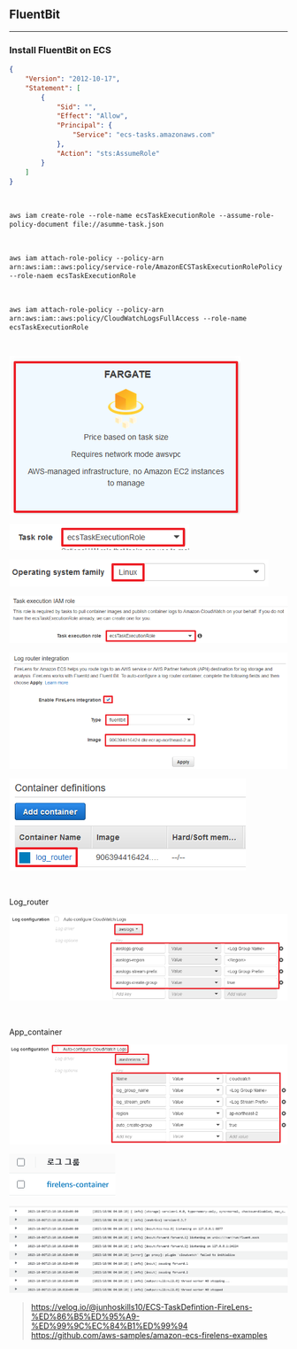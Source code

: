 ## FluentBit
---
### Install FluentBit on ECS
```json
{
    "Version": "2012-10-17",
    "Statement": [
        {
            "Sid": "",
            "Effect": "Allow",
            "Principal": {
                "Service": "ecs-tasks.amazonaws.com"
            },
            "Action": "sts:AssumeRole"
        }
    ]
}
```

<br>

```shell
aws iam create-role --role-name ecsTaskExecutionRole --assume-role-policy-document file://asumme-task.json
```

<br>

```shell
aws iam attach-role-policy --policy-arn arn:aws:iam::aws:policy/service-role/AmazonECSTaskExecutionRolePolicy --role-naem ecsTaskExecutionRole
```

<br>

```shell
aws iam attach-role-policy --policy-arn arn:aws:iam::aws:policy/CloudWatchLogsFullAccess --role-name ecsTaskExecutionRole
```

<br>

![taskdefinition](https://github.com/IlIllIlllIllll/AWS/raw/main/ECS/FluentBit/img/image-1.png)

![taskdefinition Role](https://github.com/IlIllIlllIllll/AWS/raw/main/ECS/FluentBit/img/image-2.png)

![taskdefinition OS](https://github.com/IlIllIlllIllll/AWS/raw/main/ECS/FluentBit/img/image-3.png)

![taskdefinition Exection Role](https://github.com/IlIllIlllIllll/AWS/raw/main/ECS/FluentBit/img/image-4.png)

![taskdefinition Log Router](https://github.com/IlIllIlllIllll/AWS/raw/main/ECS/FluentBit/img/image-5.png)

![taskdefinition Log Router Container](https://github.com/IlIllIlllIllll/AWS/raw/main/ECS/FluentBit/img/image-6.png)

<br>

Log_router

![taskdefinition Log Container Setting](https://github.com/IlIllIlllIllll/AWS/raw/main/ECS/FluentBit/img/image-7.png)

<br>

App_container

![taskdefinition Container Setting](https://github.com/IlIllIlllIllll/AWS/raw/main/ECS/FluentBit/img/image-8.png)

![Logging Result](https://github.com/IlIllIlllIllll/AWS/raw/main/ECS/FluentBit/img/image-9.png)

![Logging Result](https://github.com/IlIllIlllIllll/AWS/raw/main/ECS/FluentBit/img/image-10.png)

> https://velog.io/@junhoskills10/ECS-TaskDefintion-FireLens-%ED%86%B5%ED%95%A9-%ED%99%9C%EC%84%B1%ED%99%94 <br>
https://github.com/aws-samples/amazon-ecs-firelens-examples